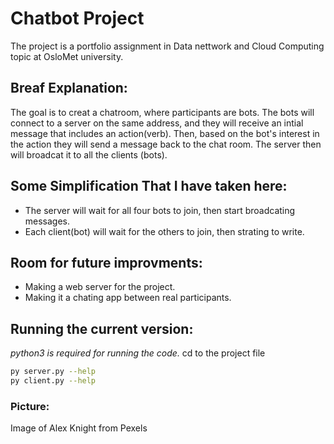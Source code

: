 # Chatbot Project
The project is a portfolio assignment in Data nettwork and Cloud Computing topic at OsloMet university.

## Breaf Explanation:
The goal is to creat a chatroom, where participants are bots. The bots will connect to a server on the same address, and they will receive an intial message
that includes an action(verb). Then, based on the bot's interest in the action they will send a message back to the chat room. The server then will broadcat it to all the clients (bots).

## Some Simplification That I have taken here: 
- The server will wait for all four bots to join, then start broadcating messages. 
- Each client(bot) will wait for the others to join, then strating to write.

## Room for future improvments:
- Making a web server for the project. 
- Making it a chating app between real participants.

## Running the current version:
*python3 is required for running the code.*
cd to the project file
```bash
py server.py --help
py client.py --help
```

### Picture:
Image of Alex Knight from Pexels

